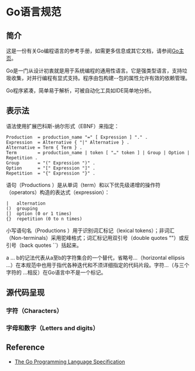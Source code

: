 # Go语言规范
## 简介
这是一份有关Go编程语言的参考手册，如需更多信息或其它文档，请参阅[Go主页](https://golang.google.cn/)。

Go是一门从设计初衷就是用于系统编程的通用性语言。它是强类型语言，支持垃圾收集，对并行编程有显式支持。程序由包构建--包的属性允许有效的依赖管理。

Go程序紧凑，简单易于解析，可被自动化工具如IDE简单地分析。
## 表示法
语法使用扩展巴科斯-纳尔形式（EBNF）来指定：
```
Production  = production_name "=" [ Expression ] "." .
Expression  = Alternative { "|" Alternative } .
Alternative = Term { Term } .
Term        = production_name | token [ "…" token ] | Group | Option | Repetition .
Group       = "(" Expression ")" .
Option      = "[" Expression "]" .
Repetition  = "{" Expression "}" .
```
语句（Productions ）是从单词（term）和以下优先级递增的操作符（operators）构造的表达式（expression）：
```
|   alternation
()  grouping
[]  option (0 or 1 times)
{}  repetition (0 to n times)
```
小写语句名（Productions ）用于识别词汇标记（lexical tokens）；非词汇（Non-terminals）采用驼峰格式；词汇标记用双引号（double quotes ""）或反引号（back quotes ``）括起来。

a … b的记法代表从a至b的字符集合的一个替代，省略号…（horizontal ellipsis …）在本规范中也用于指代各种迭代和不须详细指定的代码片段。字符…（与三个字符的 ...相反）在Go语言中不是一个标记。 
## 源代码呈现
### 字符（Characters）
### 字母和数字（Letters and digits）

## Reference
- [The Go Programming Language Specification](https://golang.google.cn/ref/spec#Exported_identifiers)